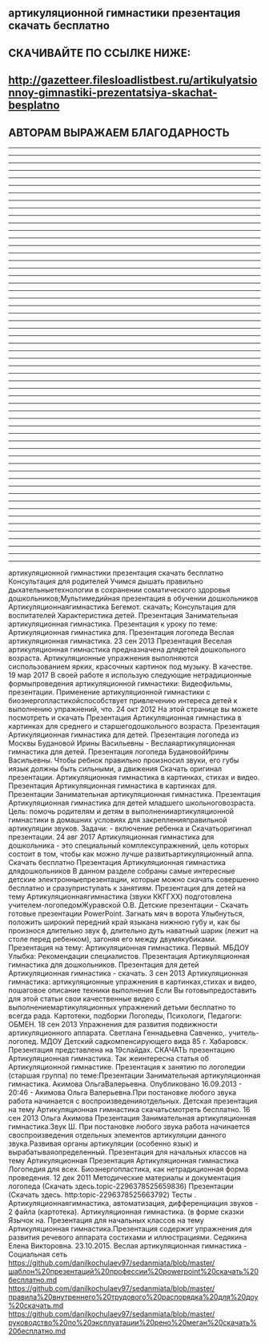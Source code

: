 артикуляционной гимнастики презентация скачать бесплатно
--------------------------------------------------
СКАЧИВАЙТЕ ПО ССЫЛКЕ НИЖЕ:
--------------------------------------------------
http://gazetteer.filesloadlistbest.ru/artikulyatsionnoy-gimnastiki-prezentatsiya-skachat-besplatno
--------------------------------------------------
АВТОРАМ ВЫРАЖАЕМ БЛАГОДАРНОСТЬ
--------------------------------------------------
--------------------------------------------------
--------------------------------------------------
--------------------------------------------------
--------------------------------------------------
--------------------------------------------------
--------------------------------------------------
--------------------------------------------------
--------------------------------------------------
--------------------------------------------------
--------------------------------------------------
--------------------------------------------------
--------------------------------------------------
--------------------------------------------------
--------------------------------------------------
--------------------------------------------------
--------------------------------------------------
--------------------------------------------------
--------------------------------------------------
--------------------------------------------------
--------------------------------------------------
--------------------------------------------------
--------------------------------------------------
--------------------------------------------------
--------------------------------------------------
--------------------------------------------------
--------------------------------------------------
--------------------------------------------------
--------------------------------------------------
--------------------------------------------------
--------------------------------------------------
--------------------------------------------------
--------------------------------------------------
--------------------------------------------------
--------------------------------------------------
--------------------------------------------------
--------------------------------------------------
--------------------------------------------------
--------------------------------------------------
--------------------------------------------------
--------------------------------------------------
--------------------------------------------------
--------------------------------------------------
--------------------------------------------------
--------------------------------------------------
--------------------------------------------------
--------------------------------------------------
--------------------------------------------------
--------------------------------------------------
--------------------------------------------------
--------------------------------------------------
--------------------------------------------------
--------------------------------------------------
--------------------------------------------------
--------------------------------------------------
--------------------------------------------------
--------------------------------------------------
артикуляционной гимнастики презентация скачать бесплатно Консультация для родителей Учимся дышать правильно  дыхательныетехнологии в сохранении соматического здоровья дошкольников;Мультимедийная презентация в обучении дошкольников Артикуляционнаягимнастика Бегемот. скачать; Консультация для воспитателей Характеристика детей. Презентация Занимательная артикуляционная гимнастика. Презентация к уроку по теме: Артикуляционная гимнастика для. Презентация логопеда Веслая артикуляционная гимнастика. 23 сен 2013  Презентация Веселая артикуляционная гимнастика предназначена длядетей дошкольного возраста. Артикуляционные упражнения выполняются сиспользованием ярких, красочных картинок под музыку. В качестве. 19 мар 2017  В своей работе я использую следующие нетрадиционные формыпроведения артикуляционной гимнастики:  Видеофильмы, презентации. Применение артикуляционной гимнастики с биоэнергопластикойспособствует привлечению интереса детей к выполнению упражнений, что. 24 окт 2012  На этой странице вы можете посмотреть и скачать Презентация Артикуляционная гимнастика в картинках  для среднего и старшегодошкольного возраста. Презентация Артикуляционная гимнастика для детей. Презентация логопеда из Москвы Будановой Ирины Васильевны - Веслаяартикуляционная гимнастика для детей.  Презентация логопеда БудановойИрины Васильевны. Чтобы ребнок правильно произносил звуки, его губы иязык должны быть сильными, а движения  Скачать оригинал презентации. Артикуляционная гимнастика в картинках, стихах и видео. Презентация Артикуляционная гимнастика в картинках  для. Презентации Занимательная артикуляционная гимнастика. Презентация Артикуляционная гимнастика для детей младшего школьноговозраста.  Цель: помочь родителям и детям в выполненииартикуляционной гимнастики в домашних условиях для закрепленияправильной артикуляции звуков. Задачи: - включение ребенка и  Скачатьоригинал презентации. 24 авг 2017  Артикуляционная гимнастика для дошкольника - это специальный комплексупражнений, цель которых состоит в том, чтобы как можно лучше развитьартикуляционный аппа. Скачать бесплатно Презентация Артикуляционная гимнастика длядошкольников
В данном разделе собраны самые интересные детские электронныепрезентации, которые можно скачать совершенно бесплатно и сразуприступать к занятиям.  Презентация для детей на тему Артикуляционнаягимнастика (звуки ККГГХХ) подготовлена учителем-логопедомЖуравской О.В. Детские презентации - Скачать готовые презентации PowerPoint. Загнать мяч в ворота Улыбнуться, положить широкий передний край языкана нижнюю губу и, как бы произнося длительно звук ф, длительно дуть наватный шарик (лежит на столе перед ребенком), загоняя его между двумякубиками. Презентация на тему: Артикуляционная гимнастика. Первый. МБДОУ Улыбка: Рекомендации специалистов. Презентация Артикуляционная гимнастика для дошкольников. Презентация для детей Артикуляционная гимнастика - скачать. 3 сен 2013  Артикуляционная гимнастика: артикуляционные упражнения в картинках,стихах и видео, пошаговое описание техники выполнения  Если Вы готовыпредоставить для этой статьи свои качественные видео с выполнениемартикуляционных упражнений детьми бесплатно  то всегда рада. Картотеки, подборки  Логопеды, Психологи, Педагоги: ОБМЕН. 18 сен 2013  Упражнения для развития подвижности артикуляционного аппарата. Светлана Геннадьевна Савченко,. учитель-логопед. МДОУ Детский садкомпенсирующего вида 85 г. Хабаровск. Презентация представлена на 19слайдах. СКАЧАТЬ презентацию Артикуляционная гимнастика. Так жеинтересна статья об Артикуляционной гимнастике. Презентация к занятию по логопедии (старшая группа) по теме:Презентации Занимательная артикуляционная гимнастика. Акимова ОльгаВалерьевна. Опубликовано 16.09.2013 - 20:46 - Акимова Ольга Валерьевна.При постановке любого звука работа начинается с воспроизведенияотдельных. Детская презентация на тему Артикуляционная гимнастика скачатьсмотреть бесплатно. 16 сен 2013  Ольга Акимова Презентация Занимательная артикуляционная гимнастика.Звук Ш. При постановке любого звука работа начинается своспроизведения отдельных элементов артикуляции данного звука.Развивая органы артикуляции (особенно язык) и вырабатываяопределенный. Презентация для начальных классов на тему Артикуляционная
Презентация Артикуляционная гимнастика  Логопедия для всех. Биоэнергопластика, как нетрадиционная форма проведения. 12 дек 2011  Методические материалы и документация логопеда (Скачать здесь.topic-2296378525659836)  Презентации (Скачать здесь. http:topic-2296378525663792)  Тесты . Артикуляционнаягимнастика, автоматизация, дифференциация звуков - 2 файла (картотека). Артикуляционная гимнастика. (в форме сказки Язычок на. Презентация для начальных классов на тему Артикуляционная гимнастика.Презентация содержит упражнения для развития речевого аппарата состихами и иллюстрациями. Седякина Елена Викторовна. 23.10.2015. Веслая артикуляционная гимнастика - Социальная сеть
https://github.com/danilkochulaev97/sedanmiata/blob/master/шаблон%20презентаций%20профессии%20powerpoint%20скачать%20бесплатно.md
https://github.com/danilkochulaev97/sedanmiata/blob/master/правила%20внутреннего%20трудового%20распорядка%20для%20доу%20скачать.md
https://github.com/danilkochulaev97/sedanmiata/blob/master/руководство%20по%20эксплуатации%20рено%20меган%20скачать%20бесплатно.md